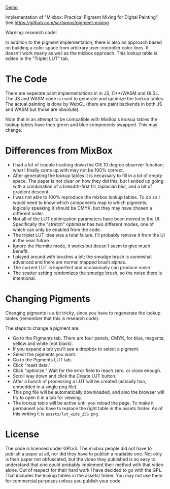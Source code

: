[Demo](https://joeedh.github.io/pigment-painter/)

Implementation of "Mixbox: Practical Pigment Mixing for Digital Painting"
See https://github.com/scrtwpns/pigment-mixing

Warning: research code!

In addition to the pigment implementation, there is also an
approach based on building a color space from arbitrary 
user-controller color lines.  It doesn't work nearly as
well as the mixbox approach.  This lookup table is edited
in the "Triplet LUT" tab.

# The Code

There are seperate paint implementations in in JS, C++/WASM 
and GLSL.  The JS and WASM code is used to generate 
and optimize the lookup tables.  The actual painting
is done by WebGL (there are paint backends in both
JS and WASM but those are obsolute).

Note that in an attempt to be compatible with MixBox's 
lookup tables the lookup tables have their green and
blue components swapped.  This may change.

# Differences from MixBox

* I had a lot of trouble tracking down the CIE 10 degree observer function; what I finally came up with may not be 100% correct.
* After generating the lookup tables it is necassary to fill in a lot of empty space.  The paper is not clear on how they did this, but I ended up going with a combination of a breadth-first fill, laplacian blur, and a bit of gradient descent.  
* I was not able to 100% reproduce the mixbox lookup tables.  To do so I would need to know which components map to which pigments; logically speaking it should be CMYK, but they may have chosen a different order.  
* Not all of the LUT optimization parameters have been moved to the UI.  Specifically the "stretch" optimizer has two different modes, one of which can only be enabled from the code.
* The triplet LUT idea was a total failure, I'll probably remove it from the UI in the near future.
* Ignore the Hermite mode, it works but doesn't seem to give much benefit.
* I played around with brushes a bit; the smudge brush is somewhat advanced and there are normal mapped brush alphas. 
* The current LUT is imperfect and occasionally can produce noise. 
* The scatter setting randomizes the smudge brush, so the noise there is intentional. 
# Changing Pigments

Changing pigments is a bit tricky, since you have to regenerate the lookup tables
(remember that this is research code).

The steps to change a pigment are:

* Go to the Pigments tab.  There are four panels, CMYK, for
  blue, magenta, yellow and white (not black).
* If you expand a tab you'll see a dropbox to select a pigment.
* Select the pigments you want.
* Go to the Pigments LUT tab.
* Click "reset data."
* Click "optimize." Wait for the error field to reach zero, or close enough.
* Scroll way down and click the Create LUT button.
* After a bunch of processing a LUT will be created (actaully two, embedded in
  a single png file).
* This png file will be automatically downloaded, and also the browser will try to
  open it in a tab for viewing.
* The lookup table will be active until you reload the page.  To make it permanent you
  have to replace the right table in the assets folder.  As of this writing it is
  `assets/lut_wide_256.png`.

# License
The code is licensed under GPLv3.  The mixbox people did not have to publish a paper at all, nor did they have to publish a readable one.  Not only is their paper not obfuscated, but the video they published is so easy to understand that one could probably implement their method with that video alone.  Out of respect for their hard work I have decided to go with the GPL.  That includes the lookup tables in the assets/ folder.  You may not use them for commercial purposes unless you publish your code.
